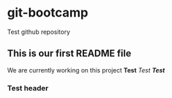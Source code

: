 # git-bootcamp
Test github repository
## This is our first README file
We are currently working on this project
**Test**
*Test*
***Test***

### Test header ###
